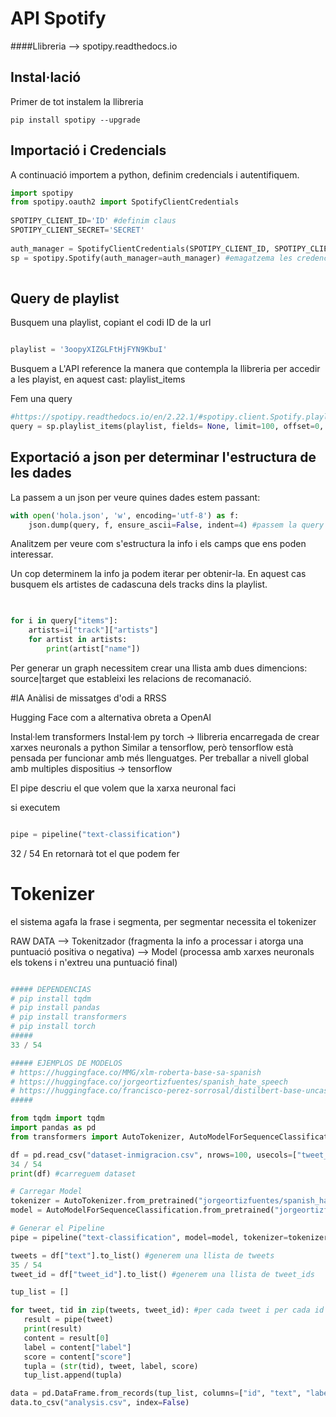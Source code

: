 # API Spotify

####Llibreria --> spotipy.readthedocs.io

## Instal·lació

Primer de tot instalem la llibreria
```
pip install spotipy --upgrade
```

## Importació i Credencials

A continuació importem a python, definim credencials i autentifiquem.

```python
import spotipy  
from spotipy.oauth2 import SpotifyClientCredentials  
  
SPOTIPY_CLIENT_ID='ID' #definim claus  
SPOTIPY_CLIENT_SECRET='SECRET'  
  
auth_manager = SpotifyClientCredentials(SPOTIPY_CLIENT_ID, SPOTIPY_CLIENT_SECRET) #autentiquem  
sp = spotipy.Spotify(auth_manager=auth_manager) #emagatzema les credencials per reutilitzar-les 
   
```
## Query de playlist

Busquem una playlist, copiant el codi ID de la url

```python

playlist = '3oopyXIZGLFtHjFYN9KbuI'
```

Busquem a L'API reference la manera que contempla la llibreria per accedir a les playist, en aquest cast: playlist_items

Fem una query

```python
#https://spotipy.readthedocs.io/en/2.22.1/#spotipy.client.Spotify.playlist_items  
query = sp.playlist_items(playlist, fields= None, limit=100, offset=0, market=None )
```

## Exportació a json per determinar l'estructura de les dades

La passem a un json per veure quines dades estem passant:

```python
with open('hola.json', 'w', encoding='utf-8') as f:  
    json.dump(query, f, ensure_ascii=False, indent=4) #passem la query a un document json. ensure_ascii=False permet emagatzemar emojis
```

Analitzem per veure com s'estructura la info i els camps que ens poden interessar.

Un cop determinem la info ja podem iterar per obtenir-la. En aquest cas busquem els artistes de cadascuna dels tracks dins la playlist.

```python

  
for i in query["items"]:  
    artists=i["track"]["artists"]  
    for artist in artists:  
        print(artist["name"])
```

Per generar un graph necessitem crear una llista amb dues dimencions: source|target
que estableixi les relacions de recomanació.


#IA Anàlisi de missatges d'odi a RRSS 



Hugging Face com a alternativa obreta a OpenAI 

Instal·lem transformers 
Instal·lem py torch -> llibreria encarregada de crear xarxes neuronals a python 
Similar a tensorflow, però tensorflow està pensada per funcionar amb més llenguatges. Per treballar a nivell global amb multiples dispositius -> tensorflow 


El pipe descriu el que volem que la xarxa neuronal faci 

si executem 

```python 

pipe = pipeline("text-classification") 
``` 
32 / 54
En retornarà tot el que podem fer 

# Tokenizer 

el sistema agafa la frase i segmenta, per segmentar necessita el tokenizer 

RAW DATA --> Tokenitzador (fragmenta la info a processar i atorga una puntuació positiva o negativa) --> Model (processa amb xarxes neuronals els tokens i n'extreu una puntuació final) 

```python 

##### DEPENDENCIAS 
# pip install tqdm 
# pip install pandas 
# pip install transformers 
# pip install torch 
##### 
33 / 54

##### EJEMPLOS DE MODELOS 
# https://huggingface.co/MMG/xlm-roberta-base-sa-spanish 
# https://huggingface.co/jorgeortizfuentes/spanish_hate_speech 
# https://huggingface.co/francisco-perez-sorrosal/distilbert-base-uncased-finetuned-with-spanish-tweets-clf 
##### 

from tqdm import tqdm 
import pandas as pd 
from transformers import AutoTokenizer, AutoModelForSequenceClassification, pipeline 

df = pd.read_csv("dataset-inmigracion.csv", nrows=100, usecols=["tweet_id","text"]) 
34 / 54
print(df) #carreguem dataset 

# Carregar Model 
tokenizer = AutoTokenizer.from_pretrained("jorgeortizfuentes/spanish_hate_speech") #agafem el model que volem 
model = AutoModelForSequenceClassification.from_pretrained("jorgeortizfuentes/spanish_hate_speech")#el carreguem 

# Generar el Pipeline 
pipe = pipeline("text-classification", model=model, tokenizer=tokenizer) #el tokenizer és l'encarregat de fragmentar la frase 

tweets = df["text"].to_list() #generem una llista de tweets 
35 / 54
tweet_id = df["tweet_id"].to_list() #generem una llista de tweet_ids 

tup_list = [] 

for tweet, tid in zip(tweets, tweet_id): #per cada tweet i per cada id 
   result = pipe(tweet) 
   print(result) 
   content = result[0] 
   label = content["label"] 
   score = content["score"] 
   tupla = (str(tid), tweet, label, score) 
   tup_list.append(tupla) 

data = pd.DataFrame.from_records(tup_list, columns=["id", "text", "label", "score"]) 
data.to_csv("analysis.csv", index=False) 
